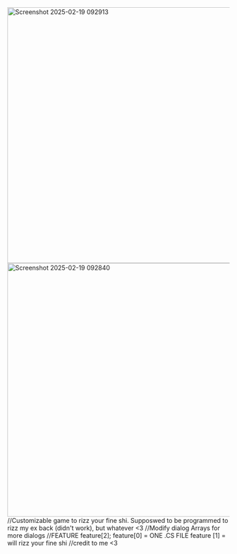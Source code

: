 <img width="580" alt="Screenshot 2025-02-19 092913" src="https://github.com/user-attachments/assets/eca8000d-afd8-407f-bcb4-0c85dce9d4ae" />
<img width="575" alt="Screenshot 2025-02-19 092840" src="https://github.com/user-attachments/assets/be1f4e15-5db4-412a-b4cb-e6f844cf125c" />
//Customizable game to rizz your fine shi. Supposwed to be programmed to rizz my ex back (didn't work), but whatever <3
//Modify dialog Arrays for more dialogs
//FEATURE feature[2];
feature[0] = ONE .CS FILE
feature [1] = will rizz your fine shi
//credit to me <3
